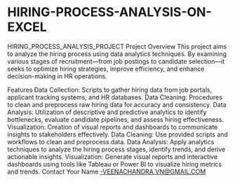 # HIRING-PROCESS-ANALYSIS-ON-EXCEL
HIRING_PROCESS_ANALYSIS_PROJECT
Project Overview
This project aims to analyze the hiring process using data analytics techniques. By examining various stages of recruitment—from job postings to candidate selection—it seeks to optimize hiring strategies, improve efficiency, and enhance decision-making in HR operations.

Features
Data Collection: Scripts to gather hiring data from job portals, applicant tracking systems, and HR databases.
Data Cleaning: Procedures to clean and preprocess raw hiring data for accuracy and consistency.
Data Analysis: Utilization of descriptive and predictive analytics to identify bottlenecks, evaluate candidate pipelines, and assess hiring effectiveness.
Visualization: Creation of visual reports and dashboards to communicate insights to stakeholders effectively.
Data Cleaning:
Use provided scripts and workflows to clean and preprocess data.
Data Analysis:
Apply analytics techniques to analyze the hiring process stages, identify trends, and derive actionable insights.
Visualization:
Generate visual reports and interactive dashboards using tools like Tableau or Power BI to visualize hiring metrics and trends.
Contact
Your Name -VEENACHANDRA.VN@GMAIL.COM
